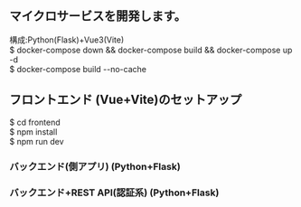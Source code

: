 ## マイクロサービスを開発します。

構成:Python(Flask)+Vue3(Vite)<br>
$ docker-compose down && docker-compose build && docker-compose up -d<br>
$ docker-compose build --no-cache

## フロントエンド (Vue+Vite)のセットアップ
$ cd frontend<br>
$ npm install<br>
$ npm run dev<br>

### バックエンド(側アプリ) (Python+Flask)

### バックエンド+REST API(認証系) (Python+Flask)
